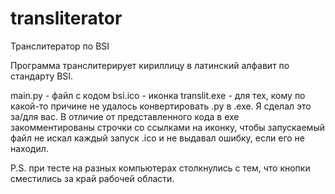 # transliterator
Транслитератор по BSI

Программа транслитерирует кириллицу в латинский алфавит по стандарту BSI.

main.py - файл с кодом
bsi.ico - иконка
translit.exe - для тех, кому по какой-то причине не удалось конвертировать .py в .exe. Я сделал это за/для вас.
В отличие от представленного кода в exe закомментированы строчки со ссылками на иконку, чтобы запускаемый файл не искал каждый запуск .ico и не выдавал ошибку, если его не находил.

P.S.  при тесте на разных компьютерах столкнулись с тем, что кнопки сместились за край рабочей области.

